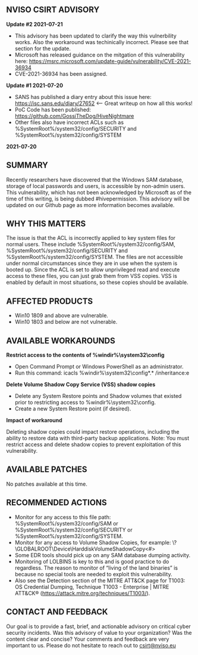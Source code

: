 ## NVISO CSIRT ADVISORY
**Update #2 2021-07-21**
* This advisory has been updated to clarify the way this vulnerbility works. Also the workaround was techinically incorrect. Please see that section for the update. 
* Microsoft has released guidance on the mitgation of this vulnerability here: https://msrc.microsoft.com/update-guide/vulnerability/CVE-2021-36934
* CVE-2021-36934 has been assigned.

**Update #1 2021-07-20**
* SANS has published a diary entry about this issue here: https://isc.sans.edu/diary/27652  <-- Great writeup on how all this works!
* PoC Code has been published: https://github.com/GossiTheDog/HiveNightmare
* Other files also have incorrect ACLs such as %SystemRoot%/system32/config/SECURITY and %SystemRoot%/system32/config/SYSTEM

**2021-07-20**
## SUMMARY
Recently researchers have discovered that the Windows SAM database, storage of local passwords and users, is accessible by non-admin users. This vulnerability, which has not been acknowledged by Microsoft as of the time of this writing, is being dubbed &#35;hivepermission. This advisory will be updated on our Github page as more information becomes available. 

## WHY THIS MATTERS
The issue is that the ACL is incorrectly applied to key system files for normal users. These include %SystemRoot%/system32/config/SAM, %SystemRoot%/system32/config/SECURITY and %SystemRoot%/system32/config/SYSTEM. The files are not accessible under normal circumstances since they are in use when the system is booted up. Since the ACL is set to allow unprivileged read and execute access to these files, you can just grab them from VSS copies. VSS is enabled by default in most situations, so these copies should be available. 

## AFFECTED PRODUCTS
* Win10 1809 and above are vulnerable.
* Win10 1803 and below are not vulnerable. 

## AVAILABLE WORKAROUNDS
**Restrict access to the contents of %windir%\system32\config**

* Open Command Prompt or Windows PowerShell as an administrator.
* Run this command: icacls %windir%\system32\config\*.* /inheritance:e

**Delete Volume Shadow Copy Service (VSS) shadow copies**

* Delete any System Restore points and Shadow volumes that existed prior to restricting access to %windir%\system32\config.
* Create a new System Restore point (if desired).

**Impact of workaround**

Deleting shadow copies could impact restore operations, including the ability to restore data with third-party backup applications.
Note: You must restrict access and delete shadow copies to prevent exploitation of this vulnerability.

## AVAILABLE PATCHES
No patches available at this time. 

## RECOMMENDED ACTIONS
* Monitor for any access to this file path: %SystemRoot%/system32/config/SAM or %SystemRoot%/system32/config/SECURITY or %SystemRoot%/system32/config/SYSTEM.
* Monitor for any access to Volume Shadow Copies, for example: \\?\GLOBALROOT\Device\HarddiskVolumeShadowCopy<#>
* Some EDR tools should pick up on any SAM database dumping activity. 
* Monitoring of LOLBINS is key to this and is good practice to do regardless. The reason to monitor of “living of the land binaries” is because no special tools are needed to exploit this vulnerability.
* Also see the Detection section of the MITRE ATT&CK page for T1003: OS Credential Dumping, Technique T1003 - Enterprise | MITRE ATT&CK® (https://attack.mitre.org/techniques/T1003/).

## CONTACT AND FEEDBACK
Our goal is to provide a fast, brief, and actionable advisory on critical cyber security incidents.
Was this advisory of value to your organization? Was the content clear and concise? Your comments and feedback are very important to us. 
Please do not hesitate to reach out to csirt@nviso.eu   
